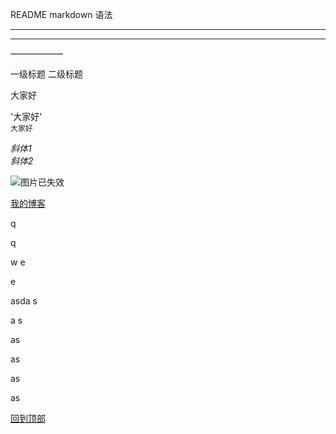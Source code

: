 README
markdown 语法

***
---

——————


一级标题
二级标题


  大家好

  '大家好'  
`大家好`

*斜体1*  
_斜体2_

![图片已失效](https://github.com/guodongxiaren/ImageCache/raw/master/Logo/foryou.gif "动态图片")

[我的博客](https://github.com/guodongxiaren/README#readme "悬停显示")

q   

q

w
e

e




asda
s



a
s


as

as



as


as



[id]: url "title"
[回到顶部](#readme)

